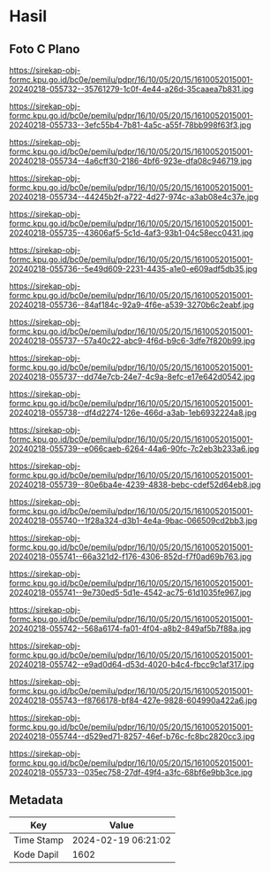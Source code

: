 # Hasil

## Foto C Plano

https://sirekap-obj-formc.kpu.go.id/bc0e/pemilu/pdpr/16/10/05/20/15/1610052015001-20240218-055732--35761279-1c0f-4e44-a26d-35caaea7b831.jpg

https://sirekap-obj-formc.kpu.go.id/bc0e/pemilu/pdpr/16/10/05/20/15/1610052015001-20240218-055733--3efc55b4-7b81-4a5c-a55f-78bb998f63f3.jpg

https://sirekap-obj-formc.kpu.go.id/bc0e/pemilu/pdpr/16/10/05/20/15/1610052015001-20240218-055734--4a6cff30-2186-4bf6-923e-dfa08c946719.jpg

https://sirekap-obj-formc.kpu.go.id/bc0e/pemilu/pdpr/16/10/05/20/15/1610052015001-20240218-055734--44245b2f-a722-4d27-974c-a3ab08e4c37e.jpg

https://sirekap-obj-formc.kpu.go.id/bc0e/pemilu/pdpr/16/10/05/20/15/1610052015001-20240218-055735--43606af5-5c1d-4af3-93b1-04c58ecc0431.jpg

https://sirekap-obj-formc.kpu.go.id/bc0e/pemilu/pdpr/16/10/05/20/15/1610052015001-20240218-055736--5e49d609-2231-4435-a1e0-e609adf5db35.jpg

https://sirekap-obj-formc.kpu.go.id/bc0e/pemilu/pdpr/16/10/05/20/15/1610052015001-20240218-055736--84af184c-92a9-4f6e-a539-3270b6c2eabf.jpg

https://sirekap-obj-formc.kpu.go.id/bc0e/pemilu/pdpr/16/10/05/20/15/1610052015001-20240218-055737--57a40c22-abc9-4f6d-b9c6-3dfe7f820b99.jpg

https://sirekap-obj-formc.kpu.go.id/bc0e/pemilu/pdpr/16/10/05/20/15/1610052015001-20240218-055737--dd74e7cb-24e7-4c9a-8efc-e17e642d0542.jpg

https://sirekap-obj-formc.kpu.go.id/bc0e/pemilu/pdpr/16/10/05/20/15/1610052015001-20240218-055738--df4d2274-126e-466d-a3ab-1eb6932224a8.jpg

https://sirekap-obj-formc.kpu.go.id/bc0e/pemilu/pdpr/16/10/05/20/15/1610052015001-20240218-055739--e066caeb-6264-44a6-90fc-7c2eb3b233a6.jpg

https://sirekap-obj-formc.kpu.go.id/bc0e/pemilu/pdpr/16/10/05/20/15/1610052015001-20240218-055739--80e6ba4e-4239-4838-bebc-cdef52d64eb8.jpg

https://sirekap-obj-formc.kpu.go.id/bc0e/pemilu/pdpr/16/10/05/20/15/1610052015001-20240218-055740--1f28a324-d3b1-4e4a-9bac-066509cd2bb3.jpg

https://sirekap-obj-formc.kpu.go.id/bc0e/pemilu/pdpr/16/10/05/20/15/1610052015001-20240218-055741--66a321d2-f176-4306-852d-f7f0ad69b763.jpg

https://sirekap-obj-formc.kpu.go.id/bc0e/pemilu/pdpr/16/10/05/20/15/1610052015001-20240218-055741--9e730ed5-5d1e-4542-ac75-61d1035fe967.jpg

https://sirekap-obj-formc.kpu.go.id/bc0e/pemilu/pdpr/16/10/05/20/15/1610052015001-20240218-055742--568a6174-fa01-4f04-a8b2-849af5b7f88a.jpg

https://sirekap-obj-formc.kpu.go.id/bc0e/pemilu/pdpr/16/10/05/20/15/1610052015001-20240218-055742--e9ad0d64-d53d-4020-b4c4-fbcc9c1af317.jpg

https://sirekap-obj-formc.kpu.go.id/bc0e/pemilu/pdpr/16/10/05/20/15/1610052015001-20240218-055743--f8766178-bf84-427e-9828-604990a422a6.jpg

https://sirekap-obj-formc.kpu.go.id/bc0e/pemilu/pdpr/16/10/05/20/15/1610052015001-20240218-055744--d529ed71-8257-46ef-b76c-fc8bc2820cc3.jpg

https://sirekap-obj-formc.kpu.go.id/bc0e/pemilu/pdpr/16/10/05/20/15/1610052015001-20240218-055733--035ec758-27df-49f4-a3fc-68bf6e9bb3ce.jpg


## Metadata

| Key        | Value               |
| ---------- | ------------------- |
| Time Stamp | 2024-02-19 06:21:02 |
| Kode Dapil | 1602                |



